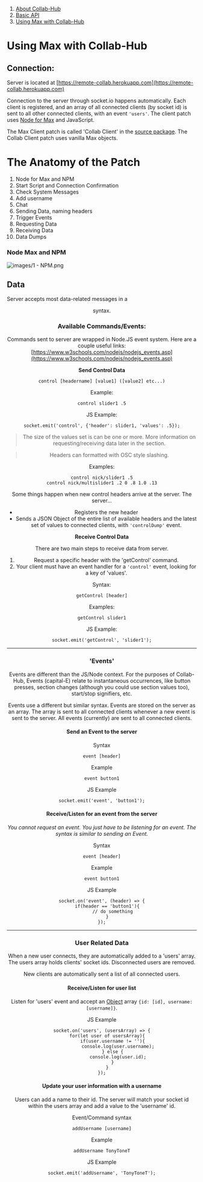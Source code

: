 1. [About Collab-Hub](index.md)
2. [Basic API](api.md)
3. [Using Max with Collab-Hub](max.md)

# Using Max with Collab-Hub

## Connection:

Server is located at [https://remote-collab.herokuapp.com](https://remote-collab.herokuapp.com)

Connection to the server through socket.io happens automatically. Each client is registered, and an array of all connected clients (by socket id) is sent to all other connected clients, with an event `'users'`. The client patch uses [Node for Max](https://docs.cycling74.com/nodeformax/api/) and JavaScript.

The Max Client patch is called 'Collab Client' in the [source package](https://github.com/rioter00/Collab-Hub). The Collab Client patch uses vanilla Max objects. 

# The Anatomy of the Patch
1. Node for Max and NPM
2. Start Script and Connection Confirmation
3. Check System Messages
4. Add username
5. Chat
6. Sending Data, naming headers
7. Trigger Events
8. Requesting Data
9. Receiving Data
10. Data Dumps


### Node Max and NPM
![images/1 - NPM.png](NPM)


## Data
Server accepts most data-related messages in a <command> <header> <value> syntax.


### Available Commands/Events:
Commands sent to server are wrapped in Node.JS event system. Here are a couple useful links: [https://www.w3schools.com/nodejs/nodejs_events.asp](https://www.w3schools.com/nodejs/nodejs_events.asp)


**Send Control Data**

	control [headername] [value1] ([value2] etc...)
	
Example: 

	control slider1 .5

JS Example: 

	socket.emit('control', {'header': slider1, 'values': .5});

> The size of the values set is can be one or more. More information on requesting/receiving data later in the section.

> Headers can formatted with OSC style slashing.

Examples: 

	control nick/slider1 .5
	control nick/multislider1 .2 0 .8 1.0 .13

Some things happen when new control headers arrive at the server. The server...

- Registers the new header
- Sends a JSON Object of the entire list of available headers and the latest set of values to connected clients, with `'controlDump'` event.

**Receive Control Data**

There are two main steps to receive data from server.

1. Request a specific header with the 'getControl' command.
2. Your client must have an event handler for a `'control'` event, looking for a key of 'values'.

Syntax:

	getControl [header]

Examples:

	getControl slider1
	
JS Example: 

	socket.emit('getControl', 'slider1');

---

### 'Events'

Events are different than the JS/Node context. For the purposes of Collab-Hub, Events (capital-E) relate to instantaneous occurrences, like button presses, section changes (although you could use section values too), start/stop signifiers, etc.

Events use a different but similar syntax. Events are stored on the server as an array. The array is sent to all connected clients whenever a new event is sent to the server. All events (currently) are sent to all connected clients. 

#### Send an Event to the server
Syntax

	event [header]

Example

	event button1

JS Example

	socket.emit('event', 'button1');



#### Receive/Listen for an event from the server
*You cannot request an event. You just have to be listening for an event. The syntax is similar to sending an Event.*

Syntax

	event [header]

Example

	event button1

JS Example 

	socket.on('event', (header) => {
		if(header == 'button1'){
			// do something
		}
	});

--- 
### User Related Data
When a new user connects, they are automatically added to a 'users' array. The users array holds clients' socket ids. Disconnected users are removed. 

New clients are automatically sent a list of all connected users. 

#### Receive/Listen for user list

Listen for 'users' event and accept an [Object](https://developer.mozilla.org/en-US/docs/Web/JavaScript/Guide/Working_with_Objects) array `{id: [id], username: [username]}`.

JS Example

	socket.on('users', (usersArray) => {
		for(let user of usersArray){
			if(user.username != ''){
				console.log(user.username);
			} else {
				console.log(user.id);
			}
		}
	});


#### Update your user information with a username
Users can add a name to their id. The server will match your socket id within the users array and add a value to the 'username' id. 

Event/Command syntax

	addUsername [username]

Example

	addUsername TonyToneT

JS Example

	socket.emit('addUsername', 'TonyToneT');

 

